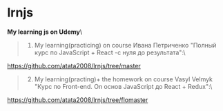 # lrnjs
**My learning js on Udemy**\
>1. My learning(practicing) on course Ивана Петриченко "Полный курс по JavaScript + React -с нуля до результата":\

https://github.com/atata2008/lrnjs/tree/master
>2. My learning(practing)+ the homework on course Vasyl Velmyk "Курс по Front-end. On основ JavaScript до React + Redux":\

https://github.com/atata2008/lrnjs/tree/flomaster
